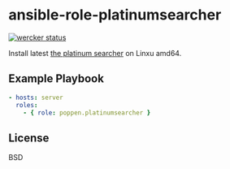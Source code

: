 ansible-role-platinumsearcher
=========

[![wercker status](https://app.wercker.com/status/5f6684ffeb8af8711ef84d9d9894bf63/s/master "wercker status")](https://app.wercker.com/project/bykey/5f6684ffeb8af8711ef84d9d9894bf63)

Install latest [the platinum searcher](https://github.com/monochromegane/the_platinum_searcher) on Linxu amd64.

Example Playbook
--------

```yaml
- hosts: server
  roles:
    - { role: poppen.platinumsearcher }
```

License
-------

BSD
